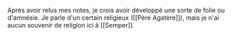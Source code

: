 Après avoir relus mes notes, je crois avoir développé une sorte de folie ou d'amnésie. Je parle d'un certain religieux ([[Père Agatère]]), mais je n'ai aucun souvenir de religion ici à [[Semper]].